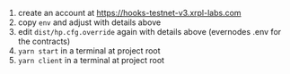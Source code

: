 1. create an account at https://hooks-testnet-v3.xrpl-labs.com
2. copy `env` and adjust with details above
3. edit `dist/hp.cfg.override` again with details above (evernodes .env for the contracts)
4. `yarn start` in a terminal at project root
5. `yarn client` in a terminal at project root

